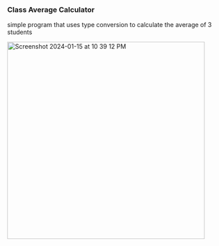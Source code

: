 ### Class Average Calculator

simple program that uses type conversion to calculate the average of 3 students


<img width="454" alt="Screenshot 2024-01-15 at 10 39 12 PM" src="https://github.com/DarrenF2/class_average_calculator/assets/9061503/29555fa3-d4f5-444c-9cce-a67ae8d9c69b">
